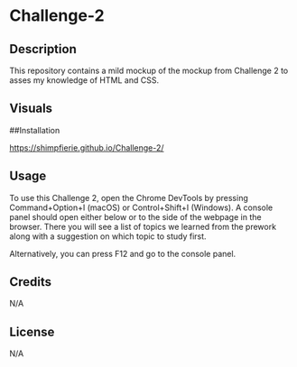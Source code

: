 # Challenge-2

## Description

This repository contains a mild mockup of the mockup from Challenge 2 to asses my knowledge of HTML and CSS.

## Visuals

##Installation

https://shimpfierie.github.io/Challenge-2/

## Usage

To use this Challenge 2, open the Chrome DevTools by pressing Command+Option+I (macOS) or Control+Shift+I (Windows). A console panel should open either below or to the side of the webpage in the browser. There you will see a list of topics we learned from the prework along with a suggestion on which topic to study first.

Alternatively, you can press F12 and go to the console panel.

## Credits

N/A

## License

N/A
